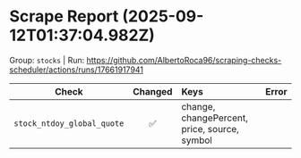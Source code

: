 # Scrape Report (2025-09-12T01:37:04.982Z)

Group: `stocks`  |  Run: https://github.com/AlbertoRoca96/scraping-checks-scheduler/actions/runs/17661917941

| Check | Changed | Keys | Error |
|---|:---:|:--|:--|
| `stock_ntdoy_global_quote` | ✅ | change, changePercent, price, source, symbol |  |
